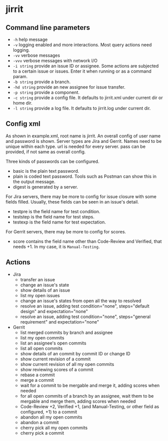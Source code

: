 # jirrit

## Command line parameters

 - `-h` help message
 - `-v` logging enabled and more interactions. Most query actions need logging.
 - `-vv` verbose messages
 - `-vvv` verbose messages with network I/O
 - `-i string` provide an issue ID or assignee. Some actions are subjected to a certain issue or issues. Enter it when running or as a command param.
 - `-b string` provide a branch.
 - `-hd string` provide an new assignee for issue transfer.
 - `-p string` provide a component.
 - `-c string` provide a config file. It defaults to jirrit.xml under current dir or home dir.
 - `-l string` provide a log file. It defaults to jirrit.log under current dir.

## Config xml

  As shown in example.xml, root name is jirrit.
  An overall config of user name and password is shown.
  Server types are Jira and Gerrit.
  Names need to be unique within each type.
  url is needed for every server. pass can be provided, if not same as overall config.

  Three kinds of passwords can be configured.
  - basic is the plain text password.
  - plain is coded text password. Tools such as Postman can show this in the output message.
  - digest is generated by a server.

  For Jira servers, there may be more to config for issue closure with some fields filled.
Usually, these fields can be seen in an issue's detail.
  - testpre is the field name for test condition.
  - teststep is the field name for test steps.
  - testexp is the field name for test expectation.

  For Gerrit servers, there may be more to config for scores.
  - score contains the field name other than Code-Review and Verified, that needs +1. In my case, it is `Manual-Testing`.

## Actions

- Jira
  - transfer an issue
  - change an issue's state
  - show details of an issue
  - list my open issues
  - change an issue's states from open all the way to resolved
  - resolve an issue, adding test condition="none", steps="default design" and expectation="none"
  - resolve an issue, adding test condition="none", steps="general requirement" and expectation="none"
- Gerrit
  - list merged commits by branch and assignee
  - list my open commits
  - list an assignee's open commits
  - list all open commits
  - show details of an commit by commit ID or change ID
  - show current revision of a commit
  - show current revision of all my open commits
  - show reviewing scores of a commit
  - rebase a commit
  - merge a commit
  - wait for a commit to be mergable and merge it, adding scores when needed
  - for all open commits of a branch by an assignee, wait them to be mergable and merge them, adding scores when needed
  - Code-Review +2, Verified +1, (and Manual-Testing, or other field as configured, +1) to a commit
  - abandon all my open commits
  - abandon a commit
  - cherry pick all my open commits
  - cherry pick a commit 
